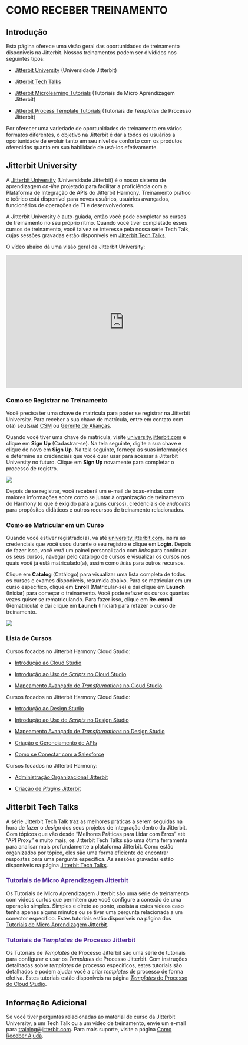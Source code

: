 # COMO RECEBER TREINAMENTO

[//]: # (This is a translation of Version 42, published on January 27, 2022.)

## Introdução

Esta página oferece uma visão geral das oportunidades de treinamento
disponíveis na Jitterbit. Nossos treinamentos podem ser divididos nos
seguintes tipos:

-   [Jitterbit University](#GettingTraining-jitterbit-university) (Universidade Jitterbit)

-   [Jitterbit Tech Talks](#GettingTraining-jitterbit-tech-talks)

-   [Jitterbit Microlearning Tutorials](#GettingTraining-jitterbit-microlearning-tutorials) (Tutoriais de Micro
    Aprendizagem Jitterbit)

-   [Jitterbit Process Template Tutorials](#GettingTraining-jitterbit-process-template-tutorials) (Tutoriais de
    *Templates* de Processo Jitterbit)

Por oferecer uma variedade de oportunidades de treinamento em vários
formatos diferentes, o objetivo na Jitterbit é dar a todos os usuários a
oportunidade de evoluir tanto em seu nível de conforto com os produtos
oferecidos quanto em sua habilidade de usá-los efetivamente.


## Jitterbit University

A <a href="https://university.jitterbit.com/" class="external-link"
rel="nofollow">Jitterbit University</a> (Universidade Jitterbit) é o nosso sistema
de aprendizagem *on-line* projetado para facilitar a proficiência com a
Plataforma de Integração de APIs do Jitterbit Harmony. Treinamento
prático e teórico está disponível para novos usuários, usuários
avançados, funcionários de operações de TI e desenvolvedores.

A Jitterbit University é auto-guiada, então você pode completar os
cursos de treinamento no seu próprio ritmo. Quando você tiver completado
esses cursos de treinamento, você talvez se interesse pela nossa série
Tech Talk, cujas sessões gravadas estão disponíveis em
[Jitterbit Tech Talks](https://success.jitterbit.com/display/DOC/Jitterbit+Tech+Talks).

O vídeo abaixo dá uma visão geral da Jitterbit University:

<iframe src="https://player.vimeo.com/video/366515738" width="640" height="361" frameborder="0" webkitallowfullscreen="" mozallowfullscreen="" allowfullscreen=""></iframe>

### Como se Registrar no Treinamento

Você precisa ter uma chave de matrícula para poder se registrar na
Jitterbit University. Para receber a sua chave de matrícula, entre em
contato com o(a) seu(sua) <a href="mailto:success@jitterbit.com" class="external-link"
rel="nofollow">CSM<a> ou <a href="mailto:alliances@jitterbit.com" class="external-link"
rel="nofollow">Gerente de Alianças</a>.

Quando você tiver uma chave de matrícula, visite
<a href="https://university.jitterbit.com/" class="external-link"
rel="nofollow">university.jitterbit.com</a> e clique em **Sign Up** (Cadastrar-se).
Na tela seguinte, digite a sua chave e clique de novo em **Sign Up**. Na
tela seguinte, forneça as suas informações e determine as credenciais
que você quer usar para acessar a Jitterbit University no futuro. Clique
em **Sign Up** novamente para completar o processo de registro.

<span class="confluence-embedded-file-wrapper"><img
src="https://success.jitterbit.com/download/attachments/87524647/signup_button.png?version=2&amp;modificationDate=1564054515966&amp;api=v2"
class="confluence-embedded-image"
data-image-src="https://success.jitterbit.com/download/attachments/87524647/signup_button.png?version=2&amp;modificationDate=1564054515966&amp;api=v2"
data-unresolved-comment-count="0" data-linked-resource-id="97814126"
data-linked-resource-version="2" data-linked-resource-type="attachment"
data-linked-resource-default-alias="signup_button.png"
data-base-url="https://success.jitterbit.com"
data-linked-resource-content-type="image/png"
data-linked-resource-container-id="87524647"
data-linked-resource-container-version="42" /></span>

Depois de se registrar, você receberá um e-mail de boas-vindas com
maiores informações sobre como se juntar à organização de treinamento do
Harmony (o que é exigido para alguns cursos), credenciais de *endpoints*
para propósitos didáticos e outros recursos de treinamento relacionados.

### Como se Matricular em um Curso

Quando você estiver registrado(a), vá até
<a href="https://university.jitterbit.com/" class="external-link"
rel="nofollow">university.jitterbit.com</a>, insira as credenciais que você usou
durante o seu registro e clique em **Login**. Depois de fazer isso, você
verá um painel personalizado com *links* para continuar os seus cursos,
navegar pelo catálogo de cursos e visualizar os cursos nos quais você já
está matriculado(a), assim como *links* para outros recursos.

Clique em **Catalog** (Catálogo) para visualizar uma lista completa de
todos os cursos e exames disponíveis, resumida abaixo. Para se
matricular em um curso específico, clique em **Enroll** (Matricular-se)
e daí clique em **Launch** (Iniciar) para começar o treinamento. Você
pode refazer os cursos quantas vezes quiser se rematriculando. Para
fazer isso, clique em **Re-enroll** (Rematrícula) e daí clique em
**Launch** (Iniciar) para refazer o curso de treinamento.

<span class="confluence-embedded-file-wrapper"><img
src="https://success.jitterbit.com/download/attachments/87524647/Jitterbit%20University%20Catalog.png?version=1&amp;modificationDate=1629315225012&amp;api=v2"
class="confluence-embedded-image"
data-image-src="https://success.jitterbit.com/download/attachments/87524647/Jitterbit%20University%20Catalog.png?version=1&amp;modificationDate=1629315225012&amp;api=v2"
data-unresolved-comment-count="0" data-linked-resource-id="127449470"
data-linked-resource-version="1" data-linked-resource-type="attachment"
data-linked-resource-default-alias="Jitterbit University Catalog.png"
data-base-url="https://success.jitterbit.com"
data-linked-resource-content-type="image/png"
data-linked-resource-container-id="87524647"
data-linked-resource-container-version="42" /></span>

### Lista de Cursos

Cursos focados no Jitterbit Harmony Cloud Studio:

-   [Introdução ao Cloud Studio](https://success.jitterbit.com/display/DOC/Introduction+to+the+Jitterbit+Harmony+Cloud+Studio)

-   [Introdução ao Uso de *Scripts* no Cloud Studio](https://success.jitterbit.com/display/DOC/Introduction+to+Scripting+in+Cloud+Studio)

-   [Mapeamento Avançado de *Transformations* no Cloud Studio](https://success.jitterbit.com/display/DOC/Advanced+Transformation+Mappings+in+Cloud+Studio)

Cursos focados no Jitterbit Harmony Cloud Studio:

-   [Introdução ao Design Studio](https://success.jitterbit.com/display/DOC/Introduction+to+Design+Studio)

-   [Introdução ao Uso de *Scripts* no Design Studio](https://success.jitterbit.com/display/DOC/Introduction+to+Scripting+in+Design+Studio)

-   [Mapeamento Avançado de *Transformations* no Design Studio](https://success.jitterbit.com/display/DOC/Advanced+Transformation+Mappings+in+Design+Studio)

-   [Criação e Gerenciamento de APIs](https://success.jitterbit.com/display/DOC/API+Creation+and+Management+Training+Course)

-   [Como se Conectar com a Salesforce](https://success.jitterbit.com/display/DOC/Connecting+to+Salesforce)

Cursos focados no Jitterbit Harmony:

-   [Administração Organizacional Jitterbit](https://success.jitterbit.com/display/DOC/Jitterbit+Organizational+Administration)

-   [Criação de *Plugins* Jitterbit](https://success.jitterbit.com/display/DOC/Jitterbit+Plugin+Creation)


## <span id="GettingTraining-jitterbit-tech-talks" class="confluence-anchor-link conf-macro output-inline" hasbody="false" macro-name="anchor"> </span>Jitterbit Tech Talks

A série Jitterbit Tech Talk traz as melhores práticas a serem seguidas
na hora de fazer o *design* dos seus projetos de integração dentro da
Jitterbit. Com tópicos que vão desde “Melhores Práticas para Lidar com
Erros” até “API Proxy” e muito mais, os Jitterbit Tech Talks são uma
ótima ferramenta para analisar mais profundamente a plataforma
Jitterbit. Como estão organizados por tópico, eles são uma forma
eficiente de encontrar respostas para uma pergunta específica. As
sessões gravadas estão disponíveis na página <a href="https://success.jitterbit.comhttps://success.jitterbit.com/display/DOC/Jitterbit+Tech+Talks"
rel="nofollow">Jitterbit Tech
Talks</a>.

### <span style="color: rgb(85,46,155);"> <span id="GettingTraining-jitterbit-microlearning-tutorials" class="confluence-anchor-link conf-macro output-inline" hasbody="false" macro-name="anchor"> </span>Tutoriais de Micro Aprendizagem Jitterbit

Os Tutoriais de Micro Aprendizagem Jitterbit são uma série de
treinamento com vídeos curtos que permitem que você configure a conexão
de uma operação simples. Simples e direto ao ponto, assista a estes
vídeos caso tenha apenas alguns minutos ou se tiver uma pergunta
relacionada a um conector específico. Estes tutoriais estão disponíveis
na página dos [Tutoriais de Micro Aprendizagem Jitterbit](https://success.jitterbit.com/display/DOC/Jitterbit+Microlearning+Tutorials).

### <span style="color: rgb(85,46,155);"> <span id="GettingTraining-jitterbit-process-template-tutorials" class="confluence-anchor-link conf-macro output-inline" hasbody="false" macro-name="anchor"> </span>Tutoriais de *Templates* de Processo Jitterbit

Os Tutoriais de *Templates* de Processo Jitterbit são uma série de
tutoriais para configurar e usar os *Templates* de Processo Jitterbit.
Com instruções detalhadas sobre *templates* de processo específicos,
estes tutoriais são detalhados e podem ajudar você a criar *templates*
de processo de forma efetiva. Estes tutoriais estão disponíveis na
página [*Templates* de Processo do Cloud Studio](https://success.jitterbit.com/display/CS/Cloud+Studio+Process+Templates).


## Informação Adicional

Se você tiver perguntas relacionadas ao material de curso da Jitterbit
University, a um Tech Talk ou a um vídeo de treinamento, envie um e-mail
para [training@jitterbit.com](mailto:training@jitterbit.com).
Para mais suporte, visite a página <a href="https://success.jitterbit.comhttps://success.jitterbit.com/display/DOC/Getting+Support"
rel="nofollow">Como Receber Ajuda</a>.
